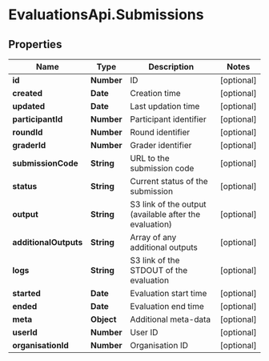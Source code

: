 # EvaluationsApi.Submissions

## Properties
Name | Type | Description | Notes
------------ | ------------- | ------------- | -------------
**id** | **Number** | ID | [optional] 
**created** | **Date** | Creation time | [optional] 
**updated** | **Date** | Last updation time | [optional] 
**participantId** | **Number** | Participant identifier | [optional] 
**roundId** | **Number** | Round identifier | [optional] 
**graderId** | **Number** | Grader identifier | [optional] 
**submissionCode** | **String** | URL to the submission code | [optional] 
**status** | **String** | Current status of the submission | [optional] 
**output** | **String** | S3 link of the output (available after the evaluation) | [optional] 
**additionalOutputs** | **String** | Array of any additional outputs | [optional] 
**logs** | **String** | S3 link of the STDOUT of the evaluation | [optional] 
**started** | **Date** | Evaluation start time | [optional] 
**ended** | **Date** | Evaluation end time | [optional] 
**meta** | **Object** | Additional meta-data | [optional] 
**userId** | **Number** | User ID | [optional] 
**organisationId** | **Number** | Organisation ID | [optional] 


